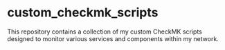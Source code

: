 # custom_checkmk_scripts
This repository contains a collection of my custom CheckMK scripts designed to monitor various services and components within my network.
